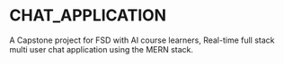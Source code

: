 # CHAT_APPLICATION
A Capstone project for  FSD with AI course learners,   Real-time full stack multi user chat application using the MERN stack. 
